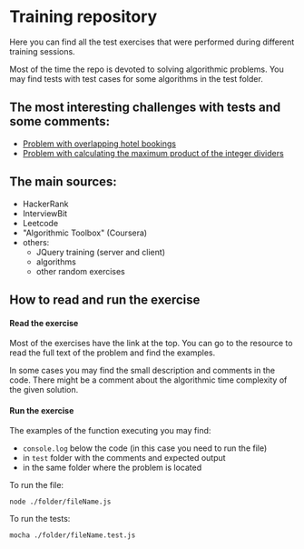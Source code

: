 # Training repository

Here you can find all the test exercises that were performed during different training sessions.

Most of the time the repo is devoted to solving algorithmic problems.
You may find tests with test cases for some algorithms in the test folder.

## The most interesting challenges with tests and some comments:
- [Problem with overlapping hotel bookings](randomExcercises/challenges/hotelOverlaps/hotelOverlaps.js)
- [Problem with calculating the maximum product of the integer dividers](leetcode/integerBreak/integerBreak.js)

## The main sources:

- HackerRank
- InterviewBit
- Leetcode
- "Algorithmic Toolbox" (Coursera)
- others:
    - JQuery training (server and client)
    - algorithms
    - other random exercises

## How to read and run the exercise

#### Read the exercise

Most of the exercises have the link at the top. You can go to the resource to read the full text of the problem and find the examples.

In some cases you may find the small description and comments in the code. There might be a comment about the algorithmic time complexity of the given solution.

#### Run the exercise

The examples of the function executing you may find:
- `console.log` below the code (in this case you need to run the file)
- in `test` folder with the comments and expected output
- in the same folder where the problem is located

To run the file:
```
node ./folder/fileName.js
```

To run the tests:
```
mocha ./folder/fileName.test.js
```
